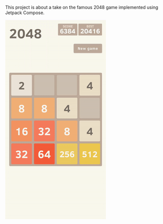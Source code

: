 This project is about a take on the famous 2048 game implemented using Jetpack Compose.

![Sample](compose-2048.gif)
